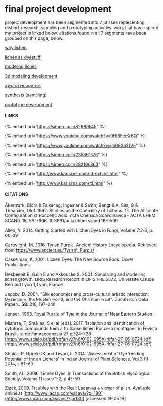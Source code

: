 # final project development



project development has been segmented into 7 phases representing distinct research, sampling and prototyping activities. work that has inspired my project is linked below.  citations found in all 7 segments have been grouped on this page, below. 

[why lichen](why-lichen.md)

[lichen as dyestuff](lichen-as-dyestuff.md)

[modeling lichen](modeling-lichen.md)

[3d modeling development](lichen-modeling-development.md)

[zwd development](zwd-development.md)

[synthesis \(sampling\)](synthesis-sampling-phase.md)

[prototype development](prototype-development.md)





#### LINKS

{% embed url="https://vimeo.com/82989945" %}



{% embed url="https://www.youtube.com/watch?v=9HI8FerKr6Q" %}

{% embed url="https://www.youtube.com/watch?v=jaiGE3qS1VE" %}

{% embed url="https://vimeo.com/235861876" %}

{% embed url="https://vimeo.com/282106863" %}

{% embed url="http://www.karlsims.com/rd-exhibit.html" %}

{% embed url="http://www.karlsims.com/rd.html" %}

#### CITATIONS

Åkermark, Björn & Falkehag, Ingemar & Smith, Bengt & A. Sim, G & Theander, Olof. 1962. Studies on the Chemistry of Lichens. 16. The Absolute Configuration of Roccellic Acid. Acta Chemica Scandinavica - ACTA CHEM SCAND. 16. 599-606. 10.3891/acta.chem.scand.16-0599

Allen, A. 2014. Getting Started with Lichen Dyes in Fungi, Volume 7:2-3, p. 66-69

Cartwright, M. 2016. [Tyrian Purple](https://www.ancient.eu/Tyrian_Purple/). Ancient History Encyclopedia. Retrieved from https://www.ancient.eu/Tyrian\_Purple/

Casselman, K. 2001. Lichen Dyes: The New Source Book. Dover Publications.

Desbenoit B, Galin E and Akkouche S. 2004. Simulating and Modelling lichen growth. LIRIS Research Report in LIRIS FRE 2672, Université Claude Bernard Lyon 1, Lyon, France

Jacoby, D. 2004. "Silk economics and cross-cultural artistic interaction: Byzantium, the Muslim world, and the Christian west". Dumbarton Oaks Papers. **58**: 210, 197–240

Jensen. 1963. Royal Purple of Tyre in the Journal of Near Eastern Studies. 

Mishraa, T, Shuklaa, S et al \[eds\]. 2017. 'Isolation and identification of cytotoxic compounds from a fruticose lichen Roccella montagnei' in Revista Brasileira de Farmacognosia 27 p.724–728 [http://www.scielo.br/pdf/rbfar/v27n6/0102-695X-rbfar-27-06-0724.pdf](http://www.scielo.br/pdf/rbfar/v27n6/0102-695X-rbfar-27-06-0724.pdf)

Shukla, P, Upreti DK and Tiwari, P. 2014. 'Assessment of Dye Yielding Potential of Indian Lichens' in Indian Journal of Plant Sciences, Vol.3 \(1\) 2014, p.57-63

Smith, AL. 2009. ‘Lichen Dyes’ in Transactions of the British Mycological Society, Volume 11 issue 1-2, p.45-50

Zizek, 2009. Troubles with the Real: Lacan as a viewer of alien. Available online at [http://www.lacan.com/essays/?p=180](http://www.lacan.com/essays/?p=180) \[accessed 09.05.19\]











